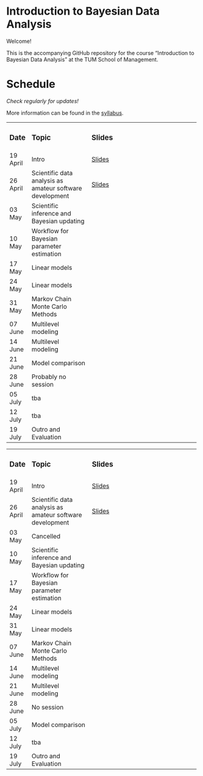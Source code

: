 
# Introduction to Bayesian Data Analysis

Welcome!

This is the accompanying GitHub repository for the course “Introduction
to Bayesian Data Analysis” at the TUM School of Management.

# Schedule

*Check regularly for updates!*

More information can be found in the
[syllabus](https://github.com/linushof/BayesIntro/blob/main/syllabus/syllabus.md).

<table style="width:99%;">
<colgroup>
<col style="width: 7%" />
<col style="width: 32%" />
<col style="width: 59%" />
</colgroup>
<tbody>
<tr class="odd">
<td><h3 id="date">Date</h3></td>
<td><h3 id="topic">Topic</h3></td>
<td><h3 id="slides">Slides</h3></td>
</tr>
<tr class="even">
<td>19 April</td>
<td>Intro</td>
<td><a
href="https://www.moodle.tum.de/pluginfile.php/4521598/mod_resource/content/1/session_1_intro.pdf">Slides</a></td>
</tr>
<tr class="odd">
<td>26 April</td>
<td>Scientific data analysis as amateur software development</td>
<td><a
href="https://www.moodle.tum.de/pluginfile.php/4527976/mod_resource/content/1/session_2_software.pdf">Slides</a></td>
</tr>
<tr class="even">
<td>03 May</td>
<td>Scientific inference and Bayesian updating</td>
<td></td>
</tr>
<tr class="odd">
<td>10 May</td>
<td>Workflow for Bayesian parameter estimation</td>
<td></td>
</tr>
<tr class="even">
<td>17 May</td>
<td>Linear models</td>
<td></td>
</tr>
<tr class="odd">
<td>24 May</td>
<td>Linear models</td>
<td></td>
</tr>
<tr class="even">
<td>31 May</td>
<td>Markov Chain Monte Carlo Methods</td>
<td></td>
</tr>
<tr class="odd">
<td>07 June</td>
<td>Multilevel modeling</td>
<td></td>
</tr>
<tr class="even">
<td>14 June</td>
<td>Multilevel modeling</td>
<td></td>
</tr>
<tr class="odd">
<td>21 June</td>
<td>Model comparison</td>
<td></td>
</tr>
<tr class="even">
<td>28 June</td>
<td>Probably no session</td>
<td></td>
</tr>
<tr class="odd">
<td>05 July</td>
<td>tba</td>
<td></td>
</tr>
<tr class="even">
<td>12 July</td>
<td>tba</td>
<td></td>
</tr>
<tr class="odd">
<td>19 July</td>
<td>Outro and Evaluation</td>
<td></td>
</tr>
</tbody>
</table>

<table style="width:99%;">
<colgroup>
<col style="width: 8%" />
<col style="width: 32%" />
<col style="width: 58%" />
</colgroup>
<tbody>
<tr class="odd">
<td><h3 id="date-1">Date</h3></td>
<td><h3 id="topic-1">Topic</h3></td>
<td><h3 id="slides-1">Slides</h3></td>
</tr>
<tr class="even">
<td>19 April</td>
<td>Intro</td>
<td><a
href="https://www.moodle.tum.de/pluginfile.php/4521598/mod_resource/content/1/session_1_intro.pdf">Slides</a></td>
</tr>
<tr class="odd">
<td>26 April</td>
<td>Scientific data analysis as amateur software development</td>
<td><a
href="https://www.moodle.tum.de/pluginfile.php/4527976/mod_resource/content/1/session_2_software.pdf">Slides</a></td>
</tr>
<tr class="even">
<td>03 May</td>
<td>Cancelled</td>
<td></td>
</tr>
<tr class="odd">
<td>10 May</td>
<td>Scientific inference and Bayesian updating</td>
<td></td>
</tr>
<tr class="even">
<td>17 May</td>
<td>Workflow for Bayesian parameter estimation</td>
<td></td>
</tr>
<tr class="odd">
<td>24 May</td>
<td>Linear models</td>
<td></td>
</tr>
<tr class="even">
<td>31 May</td>
<td>Linear models</td>
<td></td>
</tr>
<tr class="odd">
<td>07 June</td>
<td>Markov Chain Monte Carlo Methods</td>
<td></td>
</tr>
<tr class="even">
<td>14 June</td>
<td>Multilevel modeling</td>
<td></td>
</tr>
<tr class="odd">
<td>21 June</td>
<td>Multilevel modeling</td>
<td></td>
</tr>
<tr class="even">
<td>28 June</td>
<td>No session</td>
<td></td>
</tr>
<tr class="odd">
<td>05 July</td>
<td>Model comparison</td>
<td></td>
</tr>
<tr class="even">
<td>12 July</td>
<td>tba</td>
<td></td>
</tr>
<tr class="odd">
<td>19 July</td>
<td>Outro and Evaluation</td>
<td></td>
</tr>
</tbody>
</table>
